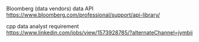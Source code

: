 
Bloomberg (data vendors) data API
https://www.bloomberg.com/professional/support/api-library/

cpp data analyst requirement
https://www.linkedin.com/jobs/view/1573928785/?alternateChannel=jymbii
